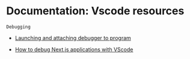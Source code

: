 # Documentation: Vscode resources



`Debugging`
<br>

- [Launching and attaching debugger to program](https://stackoverflow.com/a/66604574)

- [How to debug Next.js applications with VScode](https://tymick.me/blog/debug-nextjs-with-vs-code)

